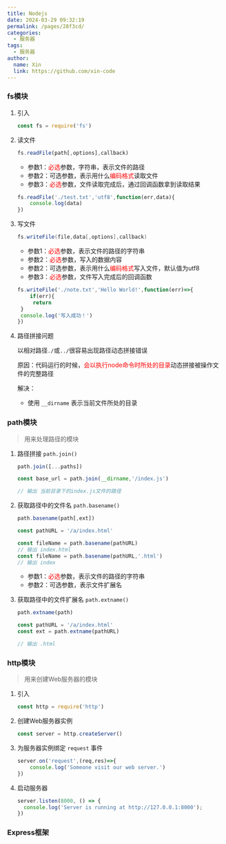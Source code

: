 ```yaml
---
title: Nodejs
date: 2024-03-29 09:32:19
permalink: /pages/28f3cd/
categories:
  - 服务器
tags:
  - 服务器
author: 
  name: Xin
  link: https://github.com/xin-code
---
```






### fs模块

1. 引入

   ```javascript
   const fs = require('fs')
   ```

2. 读文件

   ```javascript
   fs.readFile(path[,options],callback)
   ```

   - 参数1：<span style="color:red">必选</span>参数，字符串，表示文件的路径
   - 参数2：可选参数，表示用什么<span style="color:red">编码格式</span>读取文件
   - 参数3：<span style="color:red">必选</span>参数，文件读取完成后，通过回调函数拿到读取结果

   ```javascript
   fs.readFile('./test.txt','utf8',function(err,data){
       console.log(data)
   })
   ```

3. 写文件

   ```java
   fs.writeFile(file,data[,options],callback)
   ```

   - 参数1：<span style="color:red">必选</span>参数，表示文件的路径的字符串
   - 参数2：<span style="color:red">必选</span>参数，写入的数据内容
   - 参数2：可选参数，表示用什么<span style="color:red">编码格式</span>写入文件，默认值为utf8
   - 参数3：<span style="color:red">必选</span>参数，文件写入完成后的回调函数

   ```javascript
   fs.writeFile('./note.txt','Hello World!',function(err)=>{
       if(err){
       	return 
   	}
   	console.log('写入成功！')
   })
   ```

4. 路径拼接问题

   以相对路径`./`或`../`很容易出现路径动态拼接错误

   原因：代码运行的时候，<span style="color:red">会以执行node命令时所处的目录</span>动态拼接被操作文件的完整路径

   解决：

   - 使用 `__dirname` 表示当前文件所处的目录

   

### path模块

> 用来处理路径的模块

1. 路径拼接 `path.join()`

   ```javascript
   path.join([...paths])
   
   const base_url = path.join(__dirname,'/index.js')
   
   // 输出 当前目录下的index.js文件的路径
   ```

2. 获取路径中的文件名 `path.basename()`

   ```javascript
   path.basename(path[,ext])
   
   const pathURL = '/a/index.html'
   
   const fileName = path.basename(pathURL)
   // 输出 index.html
   const fileName = path.basename(pathURL,'.html')
   // 输出 index
   ```

   - 参数1：<span style="color:red">必选</span>参数，表示文件的路径的字符串
   - 参数2：可选参数，表示文件扩展名

3. 获取路径中的文件扩展名 `path.extname()`

   ```javascript
   path.extname(path)
   
   const pathURL = '/a/index.html'
   const ext = path.extname(pathURL)
   
   // 输出 .html
   ```




### http模块

> 用来创建Web服务器的模块

1. 引入

   ```javascript
   const http = require('http')
   ```

2. 创建Web服务器实例

   ```javascript
   const server = http.createServer()
   ```

3. 为服务器实例绑定 `request` 事件

   ```javascript
   server.on('request',(req,res)=>{
       console.log('Someone visit our web server.')
   })
   ```

4. 启动服务器

   ```javascript
   server.listen(8000, () => {
     console.log('Server is running at http://127.0.0.1:8000');
   })
   ```

   

### Express框架

